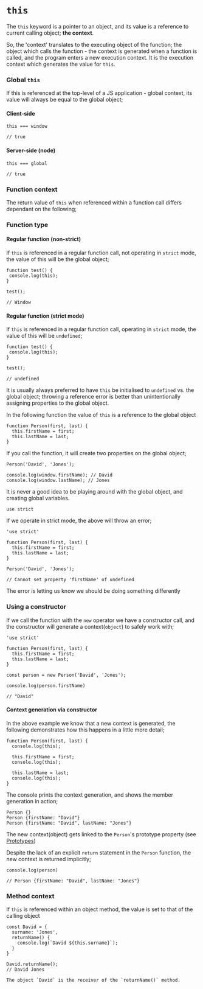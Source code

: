 # `this`

The `this` keyword is a pointer to an object, and its value is a reference to current calling object; **the context**.

So, the 'context' translates to the executing object of the function; the object which calls the function - the context is generated when a function is called, and the program enters a new execution context. It is the execution context which generates the value for `this`.

### Global `this`

If this is referenced at the top-level of a JS application - global context, its value will always be equal to the global object;

#### Client-side

```
this === window

// true
```

#### Server-side (node)

```
this === global

// true
```

### Function context

The return value of `this` when referenced within a function call differs dependant on the following;

### Function type

#### Regular function (non-strict)

If `this` is referenced in a regular function call, not operating in `strict` mode, the value of this will be the global object;

```
function test() {
 console.log(this);
}

test();

// Window
```

#### Regular function (strict mode)

If `this` is referenced in a regular function call, operating in `strict` mode, the value of this will be `undefined`;

```
function test() {
 console.log(this);
}

test();

// undefined
```

It is usually always preferred to have `this` be initialised to `undefined` vs. the global object; throwing a reference error is better than unintentionally assigning properties to the global object.

In the following function the value of `this` is a reference to the global object

```
function Person(first, last) {
  this.firstName = first;
  this.lastName = last;
}
```

If you call the function, it will create two properties on the global object;

```
Person('David', 'Jones');

console.log(window.firstName); // David
console.log(window.lastName); // Jones
```

It is never a good idea to be playing around with the global object, and creating global variables.

`use strict`

If we operate in strict mode, the above will throw an error;

```
'use strict'

function Person(first, last) {
  this.firstName = first;
  this.lastName = last;
}

Person('David', 'Jones');

// Cannot set property 'firstName' of undefined
```

The error is letting us know we should be doing something differently

### Using a constructor

If we call the function with the `new` operator we have a constructor call, and the constructor will generate a context(`object`) to safely work with;

```
'use strict'

function Person(first, last) {
  this.firstName = first;
  this.lastName = last;
}

const person = new Person('David', 'Jones');

console.log(person.firstName)

// "David"
```

#### Context generation via constructor

In the above example we know that a new context is generated, the following demonstrates how this happens in a little more detail;

```
function Person(first, last) {
  console.log(this);

  this.firstName = first;
  console.log(this);

  this.lastName = last;
  console.log(this);
}
```

The console prints the context generation, and shows the member generation in action;

```
Person {}
Person {firstName: "David"}
Person {firstName: "David", lastName: "Jones"}
```

The new context(object) gets linked to the `Person`'s prototype property (see [Prototypes]('../objects/../../../../objects/object-oriented-programming/inheritance/prototypes))

Despite the lack of an explicit `return` statement in the `Person` function, the new context is returned implicitly;

```
console.log(person)

// Person {firstName: "David", lastName: "Jones"}
```

### Method context

If `this` is referenced within an object method, the value is set to that of the calling object

```
const David = {
  surname: 'Jones',
  returnName() {
    console.log(`David ${this.surname}`);
  }
}

David.returnName();
// David Jones

The object `David` is the receiver of the `returnName()` method.

```
